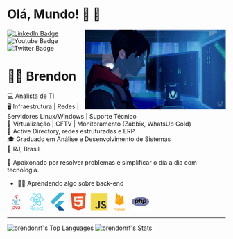 # Olá, Mundo! 👋 🤪


<img src = "banner.gif" width = "325px" align = "right">

  <div id="badges">
  <a href = "https://www.linkedin.com/in/brendon-rufino-0805051a2">
    <img src="https://img.shields.io/badge/LinkedIn-blue?style=for-the-badge&logo=linkedin&logoColor=white" alt="LinkedIn Badge"/>
  </a>
  <img src="https://img.shields.io/badge/YouTube-red?style=for-the-badge&logo=youtube&logoColor=white" alt="Youtube Badge"/>
  <img src="https://img.shields.io/badge/Twitter-blue?style=for-the-badge&logo=twitter&logoColor=white" alt="Twitter Badge"/>
</div>


# 👨‍💻 Brendon 

💻 Analista de TI   
🖥️ Infraestrutura | Redes | Servidores Linux/Windows | Suporte Técnico  
📡 Virtualização | CFTV | Monitoramento (Zabbix, WhatsUp Gold)  
🔧 Active Directory, redes estruturadas e ERP  
🎓 Graduado em Análise e Desenvolvimento de Sistemas  
📍 RJ, Brasil

🚀 Apaixonado por resolver problemas e simplificar o dia a dia com tecnologia.
- 👩‍💻 Aprendendo algo sobre back-end

<div>
  <img src="https://github.com/devicons/devicon/blob/master/icons/java/java-original-wordmark.svg" title="Java" alt="Java" width="40" height="40"/>&nbsp;
  <img src="https://github.com/devicons/devicon/blob/master/icons/react/react-original-wordmark.svg" title="React" alt="React" width="40" height="40"/>&nbsp;
  <img src="https://github.com/devicons/devicon/blob/master/icons/flutter/flutter-original.svg" title="Flutter" alt="Flutter" width="40" height="40"/>&nbsp;
  <img src="https://github.com/devicons/devicon/blob/master/icons/html5/html5-original.svg" title="HTML5" alt="HTML" width="40" height="40"/>&nbsp;
  <img src="https://github.com/devicons/devicon/blob/master/icons/javascript/javascript-original.svg" title="JavaScript" alt="JavaScript" width="40" height="40"/>&nbsp;
  <img src="https://github.com/devicons/devicon/blob/master/icons/firebase/firebase-plain-wordmark.svg" title="Firebase" alt="Firebase" width="40" height="40"/>&nbsp;
  <img src="https://github.com/devicons/devicon/blob/master/icons/php/php-original.svg" title="Php" alt="Php" width="40" height="40"/>&nbsp;  
  </div>

---





![brendonrf's Top Languages](https://github-readme-stats.vercel.app/api/top-langs/?username=brendonrf&theme=merko&show_icons=true&hide_border=false&layout=compact)
![brendonrf's Stats](https://github-readme-stats.vercel.app/api?username=brendonrf&theme=merko&show_icons=true&hide_border=false&count_private=true)
